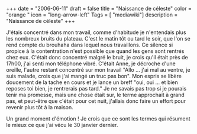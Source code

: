 +++
date = "2006-06-11"
draft = false
title = "Naissance de céleste"
color = "orange "
icon = "long-arrow-left"
Tags = [ "mediawiki"]
description = "Naissance de céleste"
+++

J'étais concentré dans mon travail, comme d'habitude je n'entendais plus
les nombreux bruits du plateau. C'est le matin tôt ou tard le soir, que
l'on se rend compte du brouhaha dans lequel nous travaillons. Ce silence
si propice à la contentration n'est possible que quand les gens sont
rentrés chez eux. C'était donc concentré malgré le bruit, je crois qu'il
était près de 17h00, j'ai senti mon téléphone vibré. C'était Anne, je
décroche d'une oreille, l'autre restant concentré sur mon travail "Allo
... j'ai mal au ventre, je suis malade, crois que j'ai mangé un truc pas
bon". Mon espris se libère doucement de la tache en cours et je lance un
breff "oui, oui ... et bien reposes toi bien, je rentrerais pas tard."
Je ne savais pas trop si je pourais tenir ma promesse, mais une chose
était sur, le terme approchait à grand pas, et peut-être que c'était
pour cet nuit, j'allais donc faire un effort pour revenir plus tôt à la
maison.

Un grand moment d'émotion ! Je crois que ce sont les termes qui résument
le mieux ce que j'ai vécu le 30 janvier dernier.
